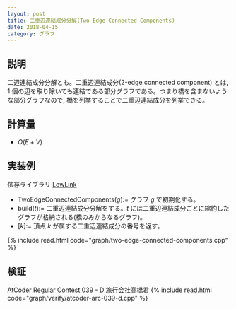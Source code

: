 ```yaml
---
layout: post
title: 二重辺連結成分分解(Two-Edge-Connected-Components)
date: 2018-04-15
category: グラフ
---
```


## 説明
二辺連結成分分解とも。二重辺連結成分(2-edge connected component) とは, $1$ 個の辺を取り除いても連結である部分グラフである。つまり橋を含まないような部分グラフなので, 橋を列挙することで二重辺連結成分を列挙できる。

## 計算量
* $O(E + V)$

## 実装例
依存ライブラリ [LowLink](lowlink.html)

* TwoEdgeConnectedComponents($g$):= グラフ $g$ で初期化する。
* build($t$):= 二重辺連結成分分解をする。$t$ には二重辺連結成分ごとに縮約したグラフが格納される(橋のみからなるグラフ)。
* \[$k$\]:= 頂点 $k$ が属する二重辺連結成分の番号を返す。

{% include read.html  code="graph/two-edge-connected-components.cpp" %}

## 検証

[AtCoder Regular Contest 039 - D 旅行会社高橋君](https://beta.atcoder.jp/contests/arc039/tasks/arc039_d)
{% include read.html code="graph/verify/atcoder-arc-039-d.cpp" %}
